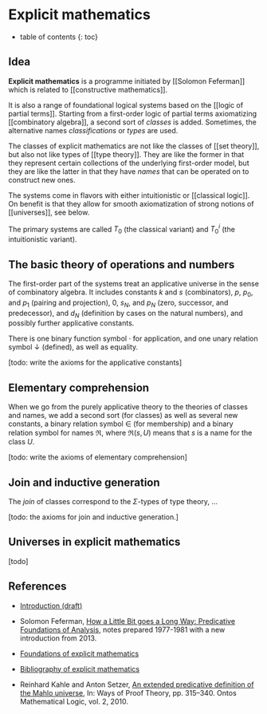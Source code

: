 # Explicit mathematics

* table of contents
{: toc}

## Idea

**Explicit mathematics** is a programme initiated by [[Solomon Feferman]] which is related to [[constructive mathematics]].

It is also a range of foundational logical systems based on the [[logic of partial terms]]. Starting from a first-order logic of partial terms axiomatizing [[combinatory algebra]], a second sort of _classes_ is added. Sometimes, the alternative names _classifications_ or _types_ are used.

The classes of explicit mathematics are not like the classes of [[set theory]], but also not like types of [[type theory]]. They are like the former in that they represent certain collections of the underlying first-order model, but they are like the latter in that they have _names_ that can be operated on to construct new ones.

The systems come in flavors with either intuitionistic or [[classical logic]]. On benefit is that they allow for smooth axiomatization of strong notions of [[universes]], see below.

The primary systems are called $T_0$ (the classical variant) and $T_0^i$ (the intuitionistic variant).
 
## The basic theory of operations and numbers

The first-order part of the systems treat an applicative universe in the sense of combinatory algebra. It includes constants $k$ and $s$ (combinators), $p$, $p_0$, and $p_1$ (pairing and projection), $0$, $s_N$, and $p_N$ (zero, successor, and predecessor), and $d_N$ (definition by cases on the natural numbers), and possibly further applicative constants.

There is one binary function symbol $\cdot$ for application, and one unary relation symbol $\downarrow$ (defined), as well as equality.

[todo: write the axioms for the applicative constants]

## Elementary comprehension

When we go from the purely applicative theory to the theories of classes and names, we add a second sort (for classes) as well as several new constants, a binary relation symbol $\in$ (for membership) and a binary relation symbol for names $\mathfrak R$, where $\mathfrak R(s, U)$ means that $s$ is a name for the class $U$.

[todo: write the axioms of elementary comprehension]

## Join and inductive generation

The _join_ of classes correspond to the $\Sigma$-types of type theory, …

[todo: the axioms for join and inductive generation.]

## Universes in explicit mathematics

[todo]

## References

* [Introduction (draft)](https://math.stanford.edu/~feferman/papers/DraftIntroFEM.pdf)

* Solomon Feferman, [How a Little Bit goes a Long Way: Predicative Foundations of Analysis](http://home.inf.unibe.ch/~ltg/em_bibliography/feferman13.pdf), notes prepared 1977-1981 with a new introduction from 2013.

* [Foundations of explicit mathematics](http://www.ltg.unibe.ch/research/Foundations%20of%20Explicit%20Mathematics)

* [Bibliography of explicit mathematics](http://home.inf.unibe.ch/~ltg/em_bibliography/)

* Reinhard Kahle and Anton Setzer, [An extended predicative definition of the Mahlo universe](http://www.cs.swan.ac.uk/~csetzer/articles/kahleSetzerExtendedPredicativeMahloPohlersFestschrift.pdf), In: Ways of Proof Theory, pp. 315–340. Ontos Mathematical Logic, vol. 2, 2010.
